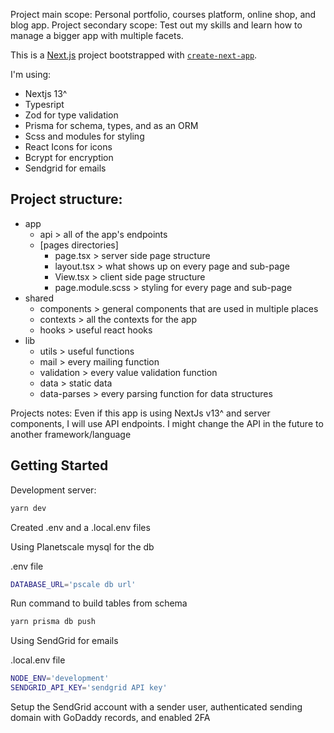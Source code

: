 Project main scope: Personal portfolio, courses platform, online shop, and blog app.
Project secondary scope: Test out my skills and learn how to manage a bigger app with multiple facets.

This is a [Next.js](https://nextjs.org/) project bootstrapped with [`create-next-app`](https://github.com/vercel/next.js/tree/canary/packages/create-next-app).

I'm using:

-   Nextjs 13^
-   Typesript
-   Zod for type validation
-   Prisma for schema, types, and as an ORM
-   Scss and modules for styling
-   React Icons for icons
-   Bcrypt for encryption
-   Sendgrid for emails

## Project structure:

-   app
    -   api > all of the app's endpoints
    -   [pages directories]
        -   page.tsx > server side page structure
        -   layout.tsx > what shows up on every page and sub-page
        -   View.tsx > client side page structure
        -   page.module.scss > styling for every page and sub-page
-   shared
    -   components > general components that are used in multiple places
    -   contexts > all the contexts for the app
    -   hooks > useful react hooks
-   lib
    -   utils > useful functions
    -   mail > every mailing function
    -   validation > every value validation function
    -   data > static data
    -   data-parses > every parsing function for data structures

Projects notes:
Even if this app is using NextJs v13^ and server components, I will use API endpoints. I might change the API in the future to another framework/language

## Getting Started

Development server:

```bash
yarn dev
```

Created .env and a .local.env files

Using Planetscale mysql for the db

.env file

```bash
DATABASE_URL='pscale db url'
```

Run command to build tables from schema

```bash
yarn prisma db push
```

Using SendGrid for emails

.local.env file

```bash
NODE_ENV='development'
SENDGRID_API_KEY='sendgrid API key'
```

Setup the SendGrid account with a sender user, authenticated sending domain with GoDaddy records, and enabled 2FA
